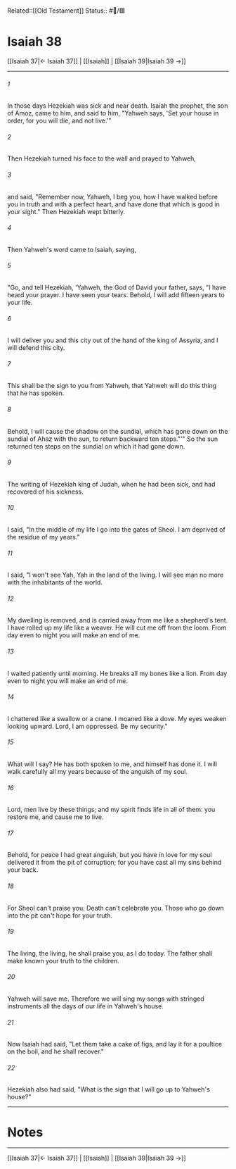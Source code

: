 Related::[[Old Testament]]
Status:: #📖/🟥
# Isaiah 38

[[Isaiah 37|← Isaiah 37]] | [[Isaiah]] | [[Isaiah 39|Isaiah 39 →]]
***



###### 1 
In those days Hezekiah was sick and near death. Isaiah the prophet, the son of Amoz, came to him, and said to him, "Yahweh says, 'Set your house in order, for you will die, and not live.'" 

###### 2 
Then Hezekiah turned his face to the wall and prayed to Yahweh, 

###### 3 
and said, "Remember now, Yahweh, I beg you, how I have walked before you in truth and with a perfect heart, and have done that which is good in your sight." Then Hezekiah wept bitterly. 

###### 4 
Then Yahweh's word came to Isaiah, saying, 

###### 5 
"Go, and tell Hezekiah, 'Yahweh, the God of David your father, says, "I have heard your prayer. I have seen your tears. Behold, I will add fifteen years to your life. 

###### 6 
I will deliver you and this city out of the hand of the king of Assyria, and I will defend this city. 

###### 7 
This shall be the sign to you from Yahweh, that Yahweh will do this thing that he has spoken. 

###### 8 
Behold, I will cause the shadow on the sundial, which has gone down on the sundial of Ahaz with the sun, to return backward ten steps."'" So the sun returned ten steps on the sundial on which it had gone down. 

###### 9 
The writing of Hezekiah king of Judah, when he had been sick, and had recovered of his sickness. 

###### 10 
I said, "In the middle of my life I go into the gates of Sheol. I am deprived of the residue of my years." 

###### 11 
I said, "I won't see Yah, Yah in the land of the living. I will see man no more with the inhabitants of the world. 

###### 12 
My dwelling is removed, and is carried away from me like a shepherd's tent. I have rolled up my life like a weaver. He will cut me off from the loom. From day even to night you will make an end of me. 

###### 13 
I waited patiently until morning. He breaks all my bones like a lion. From day even to night you will make an end of me. 

###### 14 
I chattered like a swallow or a crane. I moaned like a dove. My eyes weaken looking upward. Lord, I am oppressed. Be my security." 

###### 15 
What will I say? He has both spoken to me, and himself has done it. I will walk carefully all my years because of the anguish of my soul. 

###### 16 
Lord, men live by these things; and my spirit finds life in all of them: you restore me, and cause me to live. 

###### 17 
Behold, for peace I had great anguish, but you have in love for my soul delivered it from the pit of corruption; for you have cast all my sins behind your back. 

###### 18 
For Sheol can't praise you. Death can't celebrate you. Those who go down into the pit can't hope for your truth. 

###### 19 
The living, the living, he shall praise you, as I do today. The father shall make known your truth to the children. 

###### 20 
Yahweh will save me. Therefore we will sing my songs with stringed instruments all the days of our life in Yahweh's house. 

###### 21 
Now Isaiah had said, "Let them take a cake of figs, and lay it for a poultice on the boil, and he shall recover." 

###### 22 
Hezekiah also had said, "What is the sign that I will go up to Yahweh's house?"

---
# Notes


***
[[Isaiah 37|← Isaiah 37]] | [[Isaiah]] | [[Isaiah 39|Isaiah 39 →]]
